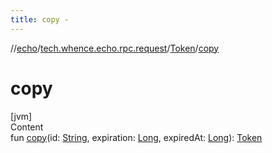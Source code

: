 ```yaml
---
title: copy -
---
```

//[echo](../../index.md)/[tech.whence.echo.rpc.request](../index.md)/[Token](index.md)/[copy](copy.md)



# copy  
[jvm]  
Content  
fun [copy](copy.md)(id: [String](https://kotlinlang.org/api/latest/jvm/stdlib/kotlin/-string/index.html), expiration: [Long](https://kotlinlang.org/api/latest/jvm/stdlib/kotlin/-long/index.html), expiredAt: [Long](https://kotlinlang.org/api/latest/jvm/stdlib/kotlin/-long/index.html)): [Token](index.md)  



